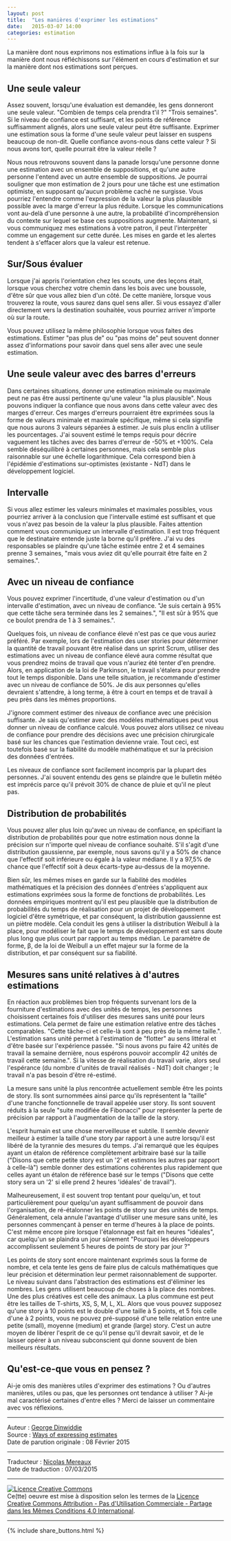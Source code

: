 ```yaml
---
layout: post
title:  "Les manières d'exprimer les estimations"
date:   2015-03-07 14:00
categories: estimation
---
```


La manière dont nous exprimons nos estimations influe à la fois sur la manière dont nous réfléchissons sur l'élément en cours d'estimation et sur la manière dont nos estimations sont perçues.  

## Une seule valeur

Assez souvent, lorsqu'une évaluation est demandée, les gens donneront une seule valeur. "Combien de temps cela prendra t'il ?" "Trois semaines". Si le niveau de confiance est suffisant, et les points de référence suffisamment alignés, alors une seule valeur peut être suffisante. Exprimer une estimation sous la forme d'une seule valeur peut laisser en suspens beaucoup de non-dit. Quelle confiance avons-nous dans cette valeur ? Si nous avons tort, quelle pourrait être la valeur réelle ?  

Nous nous retrouvons souvent dans la panade lorsqu'une personne donne une estimation avec un ensemble de suppositions, et qu'une autre personne l'entend avec un autre ensemble de suppositions. Je pourrai souligner que mon estimation de 2 jours pour une tâche est une estimation optimiste, en supposant qu'aucun problème caché ne surgisse. Vous pourriez l'entendre comme l'expression de la valeur la plus plausible possible avec la marge d'erreur la plus réduite. Lorsque les communications vont au-delà d'une personne à une autre, la probabilité d'incompréhension du contexte sur lequel se base ces suppositions augmente. Maintenant, si vous communiquez mes estimations à votre patron, il peut l'interpréter comme un engagement sur cette durée. Les mises en garde et les alertes tendent à s'effacer alors que la valeur est retenue.  

## Sur/Sous évaluer

Lorsque j'ai appris l'orientation chez les scouts, une des leçons était, lorsque vous cherchez votre chemin dans les bois avec une boussole, d'être sûr que vous allez bien d'un côté. De cette manière, lorsque vous trouverez la route, vous saurez dans quel sens aller. Si vous essayez d'aller directement vers la destination souhaitée, vous pourriez arriver n'importe où sur la route. 

Vous pouvez utilisez la même philosophie lorsque vous faites des estimations. Estimer "pas plus de" ou "pas moins de" peut souvent donner assez d'informations pour savoir dans quel sens aller avec une seule estimation.

## Une seule valeur avec des barres d'erreurs

Dans certaines situations, donner une estimation minimale ou maximale peut ne pas être aussi pertinente qu'une valeur "la plus plausible". Nous pouvons indiquer la confiance que nous avons dans cette valeur avec des marges d'erreur. Ces marges d'erreurs pourraient être exprimées sous la forme de valeurs minimale et maximale spécifique, même si cela signifie que nous aurons 3 valeurs séparées à estimer. Je suis plus enclin à utiliser les pourcentages. J'ai souvent estimé le temps requis pour décrire vaguement les tâches avec des barres d'erreur de -50% et +100%. Cela semble déséquilibré à certaines personnes, mais cela semble plus raisonnable sur une échelle logarithmique. Cela correspond bien à l'épidémie d'estimations sur-optimistes (existante - NdT) dans le développement logiciel.  

## Intervalle

Si vous allez estimer les valeurs minimales et maximales possibles, vous pourriez arriver à la conclusion que l'intervalle estimé est suffisant et que vous n'avez pas besoin de la valeur la plus plausible. Faites attention comment vous communiquez un intervalle d'estimation. Il est trop fréquent que le destinataire entende juste la borne qu'il préfère. J'ai vu des responsables se plaindre qu'une tâche estimée entre 2 et 4 semaines prenne 3 semaines, "mais vous aviez dit qu'elle pourrait être faite en 2 semaines.".

## Avec un niveau de confiance

Vous pouvez exprimer l'incertitude, d'une valeur d'estimation ou d'un intervalle d'estimation, avec un niveau de confiance. "Je suis certain à 95% que cette tâche sera terminée dans les 2 semaines.", "Il est sûr à 95% que ce boulot prendra de 1 à 3 semaines.".  

Quelques fois, un niveau de confiance élevé n'est pas ce que vous auriez préféré. Par exemple, lors de l'estimation des user stories pour déterminer la quantité de travail pouvant être réalisé dans un sprint Scrum, utiliser des estimations avec un niveau de confiance élevé aura comme résultat que vous prendrez moins de travail que vous n'auriez été tenter d'en prendre. Alors, en application de la loi de Parkinson, le travail s'étalera pour prendre tout le temps disponible. Dans une telle situation, je recommande d'estimer avec un niveau de confiance de 50%. Je dis aux personnes qu'elles devraient s'attendre, à long terme, à être à court en temps et de travail à peu près dans les mêmes proportions.  

J'ignore comment estimer des niveaux de confiance avec une précision suffisante. Je sais qu'estimer avec des modèles mathématiques peut vous donner un niveau de confiance calculé. Vous pouvez alors utilisez ce niveau de confiance pour prendre des décisions avec une précision chirurgicale basé sur les chances que l'estimation devienne vraie.  Tout ceci, est toutefois basé sur la fiabilité du modèle mathématique et sur la précision des données d'entrées.  

Les niveaux de confiance sont facilement incompris par la plupart des personnes. J'ai souvent entendu des gens se plaindre que le bulletin météo est imprécis parce qu'il prévoit 30% de chance de pluie et qu'il ne pleut pas.  

## Distribution de probabilités

Vous pouvez aller plus loin qu'avec un niveau de confiance, en spécifiant la distribution de probabilités pour que notre estimation nous donne la précision sur n'importe quel niveau de confiance souhaité. S'il s'agit d'une distribution gaussienne, par exemple, nous savons qu'il y a 50% de chance que l'effectif soit inférieure ou égale à la valeur médiane. Il y a 97,5% de chance que l'effectif soit à deux écarts-type au-dessus de la moyenne.  

Bien sûr, les mêmes mises en garde sur la fiabilité des modèles mathématiques et la précision des données d'entrées s'appliquent aux estimations exprimées sous la forme de fonctions de probabilités. Les données empiriques montrent qu'il est peu plausible que la distribution de probabilités du temps de réalisation pour un projet de développement logiciel d'être symétrique, et par conséquent, la distribution gaussienne est un piètre modèle. Cela conduit les gens à utiliser la distribution Weibull à la place, pour modéliser le fait que le temps de développement est sans doute plus long que plus court par rapport au temps médian. Le paramètre de forme, β, de la loi de Weibull a un effet majeur sur la forme de la distribution, et par conséquent sur sa fiabilité.  

## Mesures sans unité relatives à d'autres estimations

En réaction aux problèmes bien trop fréquents survenant lors de la fourniture d'estimations avec des unités de temps, les personnes choisissent certaines fois d'utiliser des mesures sans unité pour leurs estimations. Cela permet de faire une estimation relative entre des tâches comparables. "Cette tâche-ci et celle-là sont à peu près de la même taille.". L'estimation sans unité permet à l'estimation de "flotter" au sens littéral et d'être basée sur l'expérience passée. "Si nous avons pu faire 42 unités de travail la semaine dernière, nous espérons pouvoir accomplir 42 unités de travail cette semaine.". Si la vitesse de réalisation du travail varie, alors seul l'espérance (du nombre d'unités de travail réalisés - NdT) doit changer ; le travail n'a pas besoin d'être ré-estimé.  

La mesure sans unité la plus rencontrée actuellement semble être les points de story. Ils sont surnommées ainsi parce qu'ils représentent la "taille" d'une tranche fonctionnelle de travail appelée user story. Ils sont souvent réduits à la seule "suite modifiée de Fibonacci" pour représenter la perte de précision par rapport à l'augmentation de la taille de la story.  

L'esprit humain est une chose merveilleuse et subtile. Il semble devenir meilleur à estimer la taille d'une story par rapport à une autre lorsqu'il est libéré de la tyrannie des mesures du temps. J'ai remarqué que les équipes ayant un étalon de référence complètement arbitraire basé sur la taille ("Disons que cette petite story est un '2' et estimons les autres par rapport à celle-là") semble donner des estimations cohérentes plus rapidement que celles ayant un étalon de référence basé sur le temps ("Disons que cette story sera un '2' si elle prend 2 heures 'idéales' de travail").  

Malheureusement, il est souvent trop tentant pour quelqu'un, et tout particulièrement pour quelqu'un ayant suffisamment de pouvoir dans l'organisation, de ré-étalonner les points de story sur des unités de temps. Généralement, cela annule l'avantage d'utiliser une mesure sans unité, les personnes commençant à penser en terme d'heures à la place de points. C'est même encore pire lorsque l'étalonnage est fait en heures "idéales", car quelqu'un se plaindra un jour sûrement "Pourquoi les développeurs accomplissent seulement 5 heures de points de story par jour ?" <sigh>  

Les points de story sont encore maintenant exprimés sous la forme de nombre, et cela tente les gens de faire plus de calculs mathématiques que leur précision et détermination leur permet raisonnablement de supporter. Le niveau suivant dans l'abstraction des estimations est d'éliminer les nombres. Les gens utilisent beaucoup de choses à la place des nombres. Une des plus créatives est celle des animaux. La plus commune est peut être les tailles de T-shirts, XS, S, M, L, XL. Alors que vous pouvez supposez qu'une story à 10 points est le double d'une taille à 5 points, et 5 fois celle d'une à 2 points, vous ne pouvez pré-supposé d'une telle relation entre une petite (small), moyenne (medium) et grande (large) story. C'est un autre moyen de libérer l'esprit de ce qu'il pense qu'il devrait savoir, et de le laisser opérer à un niveau subconscient qui donne souvent de bien meilleurs résultats.  


## Qu'est-ce-que vous en pensez ?

Ai-je omis des manières utiles d'exprimer des estimations ? Ou d'autres manières, utiles ou pas, que les personnes ont tendance à utiliser ? Ai-je mal caractérisé certaines d'entre elles ? Merci de laisser un commentaire avec vos réflexions.

---
Auteur : [George Dinwiddie](http://blog.gdinwiddie.com/about/)  
Source : [Ways of expressing estimates](http://blog.gdinwiddie.com/2015/02/08/ways-of-expressing-estimates/)  
Date de parution originale : 08 Février 2015  

---
Traducteur : [Nicolas Mereaux](http://www.les-traducteurs-agiles.org/traducteurs/)  
Date de traduction : 07/03/2015  

---

<a rel="license" href="http://creativecommons.org/licenses/by-nc-sa/4.0/"><img alt="Licence Creative Commons" style="border-width:0" src="http://i.creativecommons.org/l/by-nc-sa/4.0/88x31.png" /></a><br />Ce(tte) oeuvre est mise à disposition selon les termes de la <a rel="license" href="http://creativecommons.org/licenses/by-nc-sa/4.0/">Licence Creative Commons Attribution - Pas d'Utilisation Commerciale - Partage dans les Mêmes Conditions 4.0 International</a>.

---

{% include share_buttons.html %}
